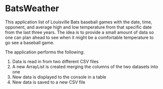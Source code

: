 # BatsWeather

This application list of Louisville Bats baseball games with the date, time, opponent, and average high and low temperature from that specific date from the last three years.  The idea is to provide a small amount of data so one can plan ahead to see when it might be a comfortable temperature to go see a baseball game.

The application performs the following:
1. Data is read in from two different CSV files
2. A new ArrayList is created merging the columns of the two datasets into one
3. New data is displayed to the console in a table
4. New data is saved to a new CSV file

